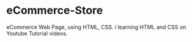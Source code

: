 # eCommerce-Store
eCommerce Web Page, using HTML, CSS. i learning HTML and CSS on Youtube Tutorial videos.
